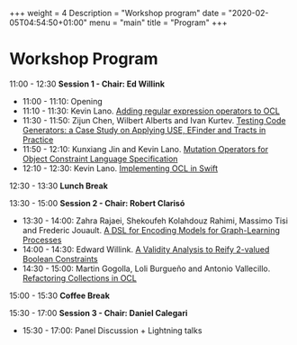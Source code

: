 +++
weight = 4
Description = "Workshop program"
date = "2020-02-05T04:54:50+01:00"
menu = "main"
title = "Program"
+++

# Workshop Program

11:00 - 12:30	 **Session 1 - Chair: Ed Willink**  
* 11:00 - 11:10: Opening  
* 11:10 - 11:30: Kevin Lano. [Adding regular expression operators to OCL](../static/papers/ocl2021_paper_6.pdf)  
*  11:30 - 11:50: Zijun Chen, Wilbert Alberts and Ivan Kurtev. [Testing Code Generators: a Case Study on Applying USE, EFinder and Tracts in Practice](../static/papers/ocl2021_paper_7.pdf)   
* 11:50 - 12:10: Kunxiang Jin and Kevin Lano. [Mutation Operators for Object Constraint Language Specification](../static/papers/ocl2021_paper_2.pdf)  
* 12:10 - 12:30: Kevin Lano. [Implementing OCL in Swift](../static/papers/ocl2021_paper_3.pdf)  

12:30 - 13:30 	**Lunch Break**			

13:30 - 15:00	**Session 2 - Chair: Robert Clarisó**  
*  13:30 - 14:00: Zahra Rajaei, Shekoufeh Kolahdouz Rahimi, Massimo Tisi and Frederic Jouault. [A DSL for Encoding Models for Graph-Learning Processes](../static/papers/ocl2021_paper_8.pdf)  
* 14:00 - 14:30: Edward Willink. [A Validity Analysis to Reify 2-valued Boolean Constraints](../static/papers/ocl2021_paper_1.pdf)    
*  14:30 - 15:00: Martin Gogolla, Loli Burgueño and Antonio Vallecillo. [Refactoring Collections in OCL](../static/papers/ocl2021_paper_4.pdf)  

15:00 - 15:30	**Coffee Break**			

15:30 - 17:00	**Session 3 - Chair: Daniel Calegari**  
* 15:30 - 17:00: Panel Discussion + Lightning talks	 	
